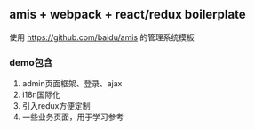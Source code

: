 ## amis + webpack + react/redux boilerplate

使用 https://github.com/baidu/amis 的管理系统模板

### demo包含

1. admin页面框架、登录、ajax
2. i18n国际化
3. 引入redux方便定制
4. 一些业务页面，用于学习参考